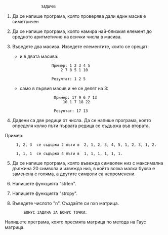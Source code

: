 				    ЗАДАЧИ:

1. Да се напише програма, която проверява дали един масив е симетричен

2. Да се напише програма, която намира най-близкия елемент до средното аритметично на всички числа в масива.

3. Въведете два масива. Изведете елементите, които се срещат:
	- и в двата масива: 


						Пример: 1 2 3 4 5  
							2 7 8 5 1 10

						Резултат: 1 2 5

   - само в първия масив и не се делят на 3:
	
						Пример: 17 9 6 7 13	
							10 1 7 18 22

						Резултат: 17 13


4. Дадени са две редици от числа. Да се напише програма, която определя колко пъти първата редица се съдържа във втората.

Пример: 


	     1, 2, 3  се съдържа 2 пъти в  2, 1, 2, 3, 4, 5, 1, 2, 3, 1, 2.

 	     1, 1, 1  се съдържа 4 пъти в  1, 1, 1, 1, 1, 1.


5. Да се напише програма, която въвежда символен низ с максимална дължина 20 символа и извежда низ, в който всяка малка буква 
   е заменена с голяма, а другите символи са непроменени.


6. Напишете функцията "strlen".

7. Напишете функцията "strcpy".

8. Въведетe числото "n". Създайте си nxn матрица.






			БОНУС ЗАДАЧА ЗА БОНУС ТОЧКИ:

Напишете преграма, която пресмята матрица по метода на Гаус матрица.
